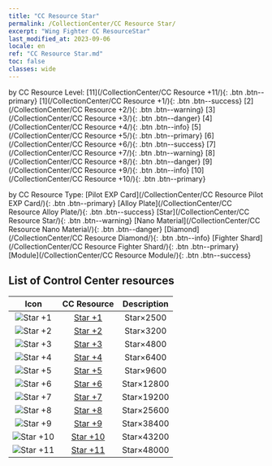 ```yaml
---
title: "CC Resource Star"
permalink: /CollectionCenter/CC Resource Star/
excerpt: "Wing Fighter CC ResourceStar"
last_modified_at: 2023-09-06
locale: en
ref: "CC Resource Star.md"
toc: false
classes: wide
---
```


  by CC Resource Level:  [11](/CollectionCenter/CC Resource +11/){: .btn .btn--primary}   [1](/CollectionCenter/CC Resource +1/){: .btn .btn--success}   [2](/CollectionCenter/CC Resource +2/){: .btn .btn--warning}   [3](/CollectionCenter/CC Resource +3/){: .btn .btn--danger}   [4](/CollectionCenter/CC Resource +4/){: .btn .btn--info}   [5](/CollectionCenter/CC Resource +5/){: .btn .btn--primary}   [6](/CollectionCenter/CC Resource +6/){: .btn .btn--success}   [7](/CollectionCenter/CC Resource +7/){: .btn .btn--warning}   [8](/CollectionCenter/CC Resource +8/){: .btn .btn--danger}   [9](/CollectionCenter/CC Resource +9/){: .btn .btn--info}   [10](/CollectionCenter/CC Resource +10/){: .btn .btn--primary} 

  by CC Resource Type:  [Pilot EXP Card](/CollectionCenter/CC Resource Pilot EXP Card/){: .btn .btn--primary}   [Alloy Plate](/CollectionCenter/CC Resource Alloy Plate/){: .btn .btn--success}   [Star](/CollectionCenter/CC Resource Star/){: .btn .btn--warning}   [Nano Material](/CollectionCenter/CC Resource Nano Material/){: .btn .btn--danger}   [Diamond](/CollectionCenter/CC Resource Diamond/){: .btn .btn--info}   [Fighter Shard](/CollectionCenter/CC Resource Fighter Shard/){: .btn .btn--primary}   [Module](/CollectionCenter/CC Resource Module/){: .btn .btn--success} 

## List of Control Center resources

  |   Icon |      CC Resource        |   Description   |
  |:------:|:---------------:|:---------------:|
  | ![Star +1](/images/cc/CC_Star_1_p.png) | [Star +1](/CollectionCenter/Star_1/) | Star×2500 |
  | ![Star +2](/images/cc/CC_Star_2_p.png) | [Star +2](/CollectionCenter/Star_2/) | Star×3200 |
  | ![Star +3](/images/cc/CC_Star_3_p.png) | [Star +3](/CollectionCenter/Star_3/) | Star×4800 |
  | ![Star +4](/images/cc/CC_Star_4_p.png) | [Star +4](/CollectionCenter/Star_4/) | Star×6400 |
  | ![Star +5](/images/cc/CC_Star_5_p.png) | [Star +5](/CollectionCenter/Star_5/) | Star×9600 |
  | ![Star +6](/images/cc/CC_Star_5_p.png) | [Star +6](/CollectionCenter/Star_6/) | Star×12800 |
  | ![Star +7](/images/cc/CC_Star_5_p.png) | [Star +7](/CollectionCenter/Star_7/) | Star×19200 |
  | ![Star +8](/images/cc/CC_Star_5_p.png) | [Star +8](/CollectionCenter/Star_8/) | Star×25600 |
  | ![Star +9](/images/cc/CC_Star_6_p.png) | [Star +9](/CollectionCenter/Star_9/) | Star×38400 |
  | ![Star +10](/images/cc/CC_Star_6_p.png) | [Star +10](/CollectionCenter/Star_10/) | Star×43200 |
  | ![Star +11](/images/cc/CC_Star_6_p.png) | [Star +11](/CollectionCenter/Star_11/) | Star×48000 |
